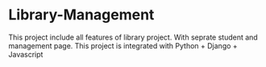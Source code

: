 # Library-Management

This project include all features of library project. With seprate student and management page.
This project is integrated with Python + Django + Javascript
